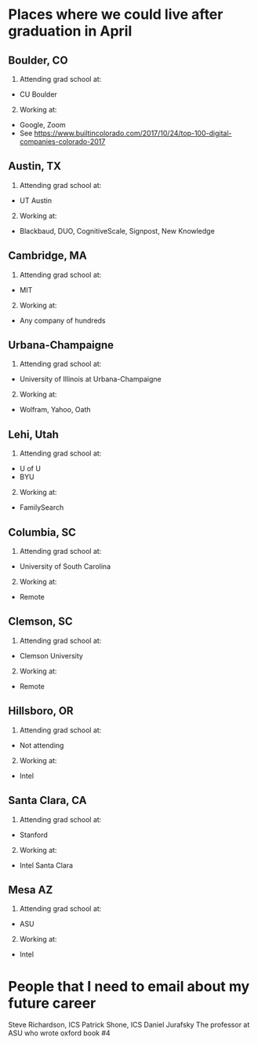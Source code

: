 # Places where we could live after graduation in April

## Boulder, CO
1. Attending grad school at:
* CU Boulder
2. Working at:
* Google, Zoom
* See https://www.builtincolorado.com/2017/10/24/top-100-digital-companies-colorado-2017

## Austin, TX
1. Attending grad school at:
* UT Austin
2. Working at:
* Blackbaud, DUO, CognitiveScale, Signpost, New Knowledge

## Cambridge, MA
1. Attending grad school at:
* MIT
2. Working at:
* Any company of hundreds

## Urbana-Champaigne
1. Attending grad school at:
* University of Illinois at Urbana-Champaigne
2. Working at:
* Wolfram, Yahoo, Oath

## Lehi, Utah
1. Attending grad school at:
* U of U 
* BYU
2. Working at:
* FamilySearch

## Columbia, SC
1. Attending grad school at:
* University of South Carolina
2. Working at:
* Remote

## Clemson, SC
1. Attending grad school at:
* Clemson University
2. Working at:
* Remote

## Hillsboro, OR
1. Attending grad school at:
* Not attending
2. Working at:
* Intel

## Santa Clara, CA
1. Attending grad school at:
* Stanford
2. Working at:
* Intel Santa Clara

## Mesa AZ
1. Attending grad school at:
* ASU
2. Working at:
* Intel

# People that I need to email about my future career
Steve Richardson, ICS
Patrick Shone, ICS
Daniel Jurafsky
The professor at ASU who wrote oxford book #4
